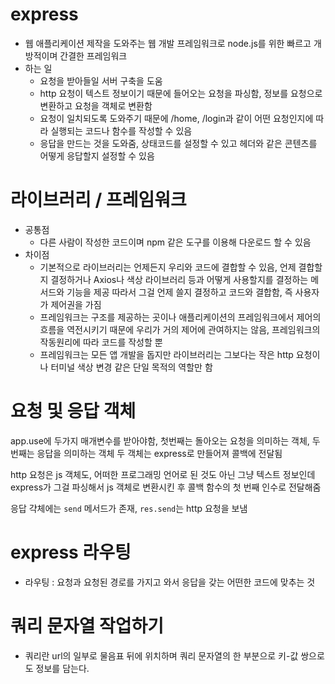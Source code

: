 # express

- 웹 애플리케이션 제작을 도와주는 웹 개발 프레임워크로 node.js를 위한 빠르고 개방적이며 간결한 프레임워크
- 하는 일
  - 요청을 받아들일 서버 구축을 도움
  - http 요청이 텍스트 정보이기 때문에 들어오는 요청을 파싱함, 정보를 요청으로 변환하고 요청을 객체로 변환함
  - 요청이 일치되도록 도와주기 때문에 /home, /login과 같이 어떤 요청인지에 따라 실행되는 코드나 함수를 작성할 수 있음
  - 응답을 만드는 것을 도와줌, 상태코드를 설정할 수 있고 헤더와 같은 콘텐츠를 어떻게 응답할지 설정할 수 있음

# 라이브러리 / 프레임워크

- 공통점
  - 다른 사람이 작성한 코드이며 npm 같은 도구를 이용해 다운로드 할 수 있음
- 차이점
  - 기본적으로 라이브러리는 언제든지 우리와 코드에 결합할 수 있음, 언제 결합할지 결정하거나 Axios나 색상 라이브러리 등과 어떻게 사용할지를 결정하는 메서드와 기능을 제공 따라서 그걸 언제 쓸지 결정하고 코드와 결합함, 즉 사용자가 제어권을 가짐
  - 프레임워크는 구조를 제공하는 곳이나 애플리케이션의 프레임워크에서 제어의 흐름을 역전시키기 때문에 우리가 거의 제어에 관여하지는 않음, 프레임워크의 작동원리에 따라 코드를 작성할 뿐
  - 프레임워크는 모든 앱 개발을 돕지만 라이브러리는 그보다는 작은 http 요청이나 터미널 색상 변경 같은 단일 목적의 역할만 함

# 요청 및 응답 객체

app.use에 두가지 매개변수를 받아야함,
첫번째는 돌아오는 요청을 의미하는 객체, 두번째는 응답을 의미하는 객체
두 객체는 express로 만들어져 콜백에 전달됨

http 요청은 js 객체도, 어떠한 프로그래밍 언어로 된 것도 아닌 그냥 텍스트 정보인데 express가 그걸 파싱해서 js 객체로 변환시킨 후 콜백 함수의 첫 번째 인수로 전달해줌

응답 갹체에는 `send` 메서드가 존재, `res.send`는 http 요청을 보냄

# express 라우팅

- 라우팅 : 요청과 요청된 경로를 가지고 와서 응답을 갖는 어떤한 코드에 맞추는 것

# 쿼리 문자열 작업하기

- 쿼리란 url의 일부로 물음표 뒤에 위치하며 쿼리 문자열의 한 부분으로 키-값 쌍으로도 정보를 담는다.
